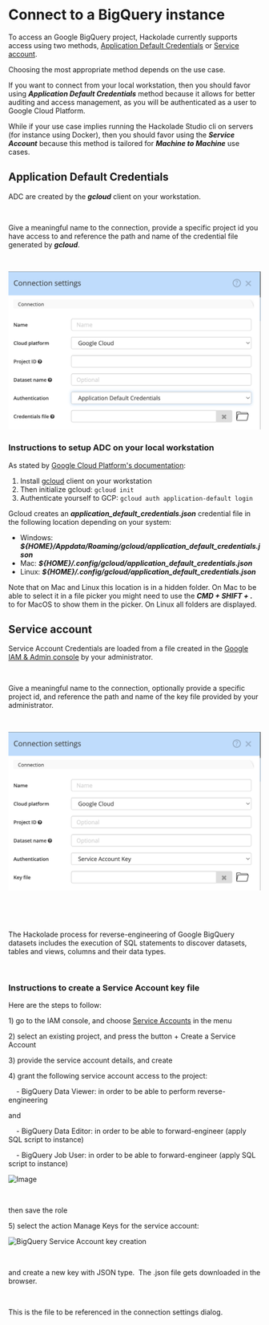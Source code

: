 # Connect to a BigQuery instance

To access an Google BigQuery project, Hackolade currently supports access using two methods, [Application Default Credentials](https://cloud.google.com/docs/authentication/set-up-adc-local-dev-environment) or [Service account](https://cloud.google.com/iam/docs/service-account-overview).

Choosing the most appropriate method depends on the use case.

If you want to connect from your local workstation, then you should favor using ***Application Default Credentials*** method because it allows for better auditing and access management, as you will be authenticated as a user to Google Cloud Platform.

While if your use case implies running the Hackolade Studio cli on servers (for instance using Docker), then you should favor using the ***Service Account*** because this method is tailored for ***Machine to Machine*** use cases.

## Application Default Credentials

ADC are created by the ***gcloud*** client on your workstation.

&nbsp;

Give a meaningful name to the connection, provide a specific project id you have access to and reference the path and name of the credential file generated by ***gcloud***.

&nbsp;

![BigQuery connection settings](<lib/BigQuery%20ADC%20connection%20settings.png>)

### Instructions to setup ADC on your local workstation

As stated by [Google Cloud Platform's documentation](https://cloud.google.com/docs/authentication/set-up-adc-local-dev-environment
):

1. Install [gcloud](https://cloud.google.com/sdk/docs/install) client on your workstation
2. Then initialize gcloud: ```gcloud init```
3. Authenticate yourself to GCP: ```gcloud auth application-default login```

Gcloud creates an ***application_default_credentials.json*** credential file in the following location depending on your system:

- Windows: ***${HOME}/Appdata/Roaming/gcloud/application_default_credentials.json***
- Mac: ***${HOME}/.config/gcloud/application_default_credentials.json***
- Linux: ***${HOME}/.config/gcloud/application_default_credentials.json***

Note that on Mac and Linux this location is in a hidden folder.  On Mac to be able to select it in a file picker you might need to use the ***CMD + SHIFT + .*** to for MacOS to show them in the picker.  On Linux all folders are displayed.

## Service account
Service Account Credentials are loaded from a file created in the [Google IAM \& Admin console](<https://console.cloud.google.com/iam-admin/iam> "target=\"\_blank\"") by your administrator.

&nbsp;

Give a meaningful name to the connection, optionally provide a specific project id, and reference the path and name of the key file provided by your administrator.

&nbsp;

![BigQuery connection settings](<lib/BigQuery%20Service%20Account%20connection%20settings.png>)

&nbsp;

&nbsp;

The Hackolade process for reverse-engineering of Google BigQuery datasets includes the execution of SQL statements to discover datasets, tables and views, columns and their data types.&nbsp;

&nbsp;

### Instructions to create a Service Account key file

Here are the steps to follow:

&#49;) go to the IAM console, and choose [Service Accounts](<https://console.cloud.google.com/projectselector2/iam-admin/serviceaccounts?supportedpurview=project> "target=\"\_blank\"") in the menu

&#50;) select an existing project, and press the button + Create a Service Account

&#51;) provide the service account details, and create

&#52;) grant the following service account access to the project:

&nbsp; &nbsp; - BigQuery Data Viewer: in order to be able to perform reverse-engineering

and

&nbsp; &nbsp; - BigQuery Data Editor: in order to be able to forward-engineer (apply SQL script to instance)

&nbsp; &nbsp; - BigQuery Job User: in order to be able to forward-engineer (apply SQL script to instance)

![Image](<lib/BigQuery%20Service%20Account%20role%20creation.png>)

&nbsp;

then save the role

&#53;) select the action Manage Keys for the service account:

![BigQuery Service Account key creation](<lib/BigQuery%20Service%20Account%20key%20creation.png>)

&nbsp;

and create a new key with JSON type.&nbsp; The .json file gets downloaded in the browser.

&nbsp;

This is the file to be referenced in the connection settings dialog.

&nbsp;
